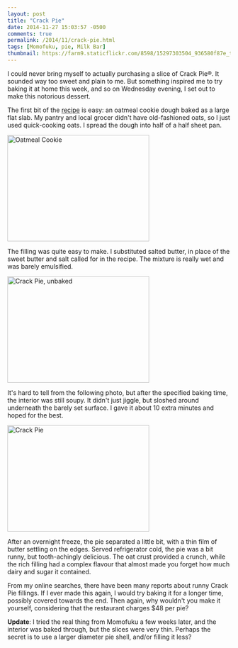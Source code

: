```yaml
---
layout: post
title: "Crack Pie"
date: 2014-11-27 15:03:57 -0500
comments: true
permalink: /2014/11/crack-pie.html
tags: [Momofuku, pie, Milk Bar]
thumbnail: https://farm9.staticflickr.com/8598/15297303504_936580f87e_t.jpg
---
```


I could never bring myself to actually purchasing a slice of Crack Pie®.
It sounded way too sweet and plain to me. But something inspired me to
try baking it at home this week, and so on Wednesday evening, I set out
to make this notorious dessert.

The first bit of the
[recipe](http://milkbarstore.com/main/press/recipes-and-how-tos/#crackpie)
is easy: an oatmeal cookie dough baked as a large flat slab. My
pantry and local grocer didn't have old-fashioned oats, so I just
used quick-cooking oats. I spread the dough into half of a half
sheet pan.

<a href="https://www.flickr.com/photos/gnuf/15297301984" title="Oatmeal
Cookie by Eric Fung, on Flickr"><img
src="https://farm8.staticflickr.com/7529/15297301984_03b8558a7d_n.jpg"
width="320" height="240" alt="Oatmeal Cookie"></a>

The filling was quite easy to make. I substituted salted butter, in
place of the sweet butter and salt called for in the recipe. The mixture
is really wet and was barely emulsified.

<a href="https://www.flickr.com/photos/gnuf/15297302894" title="Crack
Pie, unbaked by Eric Fung, on Flickr"><img
src="https://farm8.staticflickr.com/7508/15297302894_548b54c12e_n.jpg"
width="320" height="240" alt="Crack Pie, unbaked"></a>

It's hard to tell from the following photo, but after the specified
baking time, the interior was still soupy. It didn't just jiggle, but
sloshed around underneath the barely set surface. I gave it about 10
extra minutes and hoped for the best.

<a href="https://www.flickr.com/photos/gnuf/15297303504" title="Crack
Pie by Eric Fung, on Flickr"><img
src="https://farm9.staticflickr.com/8598/15297303504_936580f87e_n.jpg"
width="320" height="240" alt="Crack Pie"></a>

After an overnight freeze, the pie separated a little bit, with a thin
film of butter settling on the edges. Served refrigerator cold, the pie
was a bit runny, but tooth-achingly delicious. The oat crust provided a
crunch, while the rich filling had a complex flavour that almost made
you forget how much dairy and sugar it contained. 

From my online searches, there have been many reports about runny
Crack Pie fillings. If I ever made this again, I would try baking it for
a longer time, possibly covered towards the end. Then again, why
wouldn't you make it yourself, considering that the restaurant charges
$48 per pie?

**Update**: I tried the real thing from Momofuku a few weeks
later, and the interior was baked through, but the slices were very
thin. Perhaps the secret is to use a larger diameter pie shell, and/or
filling it less?
